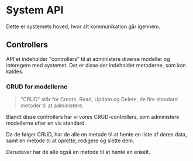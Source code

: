 ﻿# System API
Dette er systemets hoved, hvor alt kommunikation går igennem.

## Controllers
API'et indeholder "controllers" til at administere diverse modeller og interegere med systemet. Det er disse der indeholder metoderne, som kan kaldes.

### CRUD for modellerne
>"CRUD" står for Create, Read, Update og Delete, de fire standard metoder til at administere.

Blandt disse controllers har vi vores CRUD-controllers, som administere modellerne efter en vis standard.

Da de følger CRUD, har de alle en metode til at hente en liste af deres data, samt en metode til at oprette, redigere og slette dem.

Derudover har de alle også en metode til at hente en enkelt.